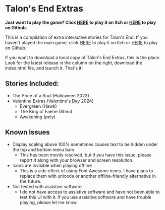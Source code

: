 # Talon's End Extras

**Just want to play the game? Click [HERE](https://asheepinthenight.itch.io/talons-end-extras) to play it on Itch or [HERE](https://asheepinthenight.github.io/talonsendextras/) to play on Github.**

This is a compilation of extra interactive stories for Talon's End. If you haven't played the main game, click [HERE](https://asheepinthenight.itch.io/talons-end) to play it on Itch or [HERE](https://asheepinthenight.github.io/talonsendextras/) to play on Github.

If you want to download a local copy of Talon's End Extras, this is the place. Look for the latest release in the column on the right, download the index.html file, and launch it. That's it!

## Stories Included:

- The Price of a Soul (Halloween 2023)
- Valentine Extras (Valentine's Day 2024)
  - Evergreen (Hawk)
  - The King of Faerie (Shea)
  - Awakening (poly)

## Known Issues
- Display scaling above 100% sometimes causes text to be hidden under the top and bottom menu bars
  - This has been mostly resolved, but if you have this issue, please report it along with your browser and screen resolution.
- Icons are invisible when playing offline
  - This is a side effect of using Font Awesome icons. I have plans to replace them with unicode or another offline-friendly alternative in the future.
- Not tested with assistive software
  - I do not have access to assistive software and have not been able to test this UI with it. If you use assistive software and have trouble playing, please let me know.
